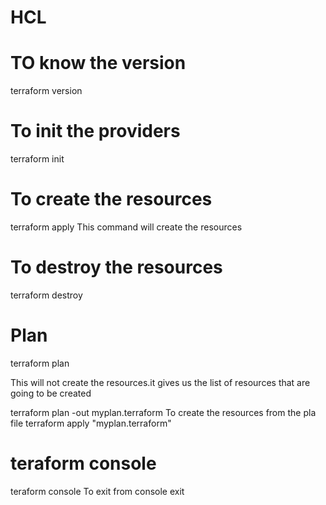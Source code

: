 # HCL


# TO know the version
terraform version

# To init the providers

terraform init

# To create the resources
terraform apply
This command will create the resources
# To destroy the resources
terraform destroy

# Plan
terraform plan

This will not create the resources.it gives us the list of resources that are going to be created 

terraform plan -out myplan.terraform
To create the resources from the pla file
terraform apply "myplan.terraform" 

# teraform console
teraform console
To exit from console
exit
